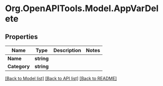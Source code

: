 
# Org.OpenAPITools.Model.AppVarDelete

## Properties

Name | Type | Description | Notes
------------ | ------------- | ------------- | -------------
**Name** | **string** |  | 
**Category** | **string** |  | 

[[Back to Model list]](../README.md#documentation-for-models)
[[Back to API list]](../README.md#documentation-for-api-endpoints)
[[Back to README]](../README.md)

